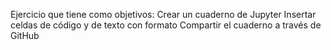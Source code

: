 Ejercicio que tiene como objetivos:
Crear un cuaderno de Jupyter
Insertar celdas de código y de texto con formato
Compartir el cuaderno a través de GitHub
